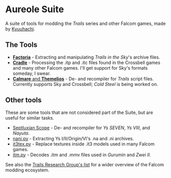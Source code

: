 # Aureole Suite

A suite of tools for modding the *Trails* series and other Falcom games, made by [Kyuuhachi](https://github.com/Kyuuhachi).

## The Tools

- [**Factoria**](https://github.com/Aureole-Suite/Factoria) - Extracting and manipulating *Trails in the Sky*'s archive files.
- [**Cradle**](https://github.com/Aureole-Suite/Cradle) - Processing the .itp and .itc files found in the Crossbell games and many other Falcom games. I'll get support for Sky's formats someday, I swear.
- [**Calmare** and **Themelios**](https://github.com/Aureole-Suite/Calmare) - De- and recompiler for *Trails* script files. Currently supports Sky and Crossbell; *Cold Steel* is being worked on.

## Other tools

These are some tools that are not considered part of the Suite, but are useful for similar tasks.

- [Septluxian Scope](https://github.com/Kyuuhachi/Septluxian-Scope) - De- and recompiler for *Ys SEVEN*, *Ys VIII*, and *Nayuta*.
- [nani.py](https://gist.github.com/Kyuuhachi/42b6acd38a99f7cc8d924286617a9c02) - Extracting Ys I/II/Origin/VI's .na and .ni archives.
- [it3tex.py](https://gist.github.com/Kyuuhachi/c294fe054c71838f308b5d5e48900481) - Replace textures inside .it3 models used in many Falcom games.
- [itm.py](https://gist.github.com/Kyuuhachi/e4c138c0f7913863feb70f175a505190) - Decodes .itm and .mmv files used in *Gurumin* and *Zwei II*.

See also the [Trails Research Group's list](https://github.com/Trails-Research-Group/Doc) for a wider overview of the Falcom modding ecosystem.
